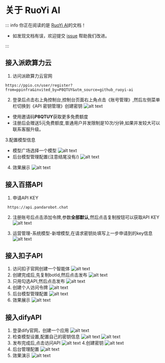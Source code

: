 # 关于 RuoYi AI

::: info 你正在阅读的是 [RuoYi AI](https://gitee.com/ageerle/ruoyi-ai)的文档！

- 如发现文档有误，欢迎提交 [issue](https://gitee.com/ageerle/ruoyi-ai/issues) 帮助我们改进。


:::

## 接入派欧算力云
1. 访问派欧算力云官网
```
https://ppio.cn/user/register?from=ppinfra&invited_by=P8QTUY&utm_source=github_ruoyi-ai

```
2. 登录后点击右上角控制台,控制台页面右上角点击《账号管理》,然后左侧菜单栏切换到《API 密钥管理》创建密钥
![alt text](image.png)
- 使用邀请码**P8QTUY**获取更多免费额度
- 注册后会赠送5元免费额度,普通用户并发限制是10次/分钟,如果并发较大可以联系客服升级。

3.配置模型信息
- 模型广场选择一个模型
![alt text](image-1.png)
- 后台模型管理配置(注意结尾没有/)
![alt text](1746960577303.png)
4. 效果展示
![alt text](image-2.png)

## 接入百搭API
1. 申请API KEY
```
 https://api.pandarobot.chat
```
2. 注册账号后点击添加令牌,参数**全部默认**,然后点击复制按钮可以获取API KEY
![alt text](image-3.png)

3. 运营管理-系统模型-新增模型,在请求密钥处填写上一步申请到的key信息
![alt text](image-4.png)

## 接入扣子API
1. 访问扣子官网创建一个智能体
![alt text](image-5.png)
2. 创建完成后,先复制botId,然后点击发布
![alt text](1746962013003.png)
3. 只用勾选API,然后点击发布
![alt text](1746962084638.jpg)
4. 创建个人访问令牌
![alt text](1746962226936.png)
5. 后台模型管理配置
![alt text](1746962300615.png)
6. 效果展示
![alt text](1746962471425.png)
## 接入difyAPI
1. 登录dify官网，创建一个应用
![alt text](image-6.png)
2. 检查模型设置,配置自己的密钥信息
![alt text](image-7.png)
![alt text](1746963036416.png)
3. 发布完成后,点击访问API 
![alt text](image-8.png)
4.创建密钥
![alt text](image-9.png)
5. 后台管理配置
![alt text](1746963175724.png)
6. 效果演示
![alt text](1746963214570.png)